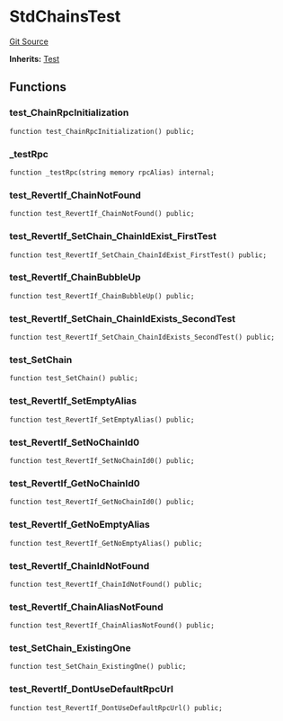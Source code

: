 # StdChainsTest
[Git Source](https://github.com/dustinstacy/boncurs/blob/52a092a7ad60aeeee3132e910b32ca470eb8882d/lib/forge-std/test/StdChains.t.sol)

**Inherits:**
[Test](/lib/forge-std/src/Test.sol/abstract.Test.md)


## Functions
### test_ChainRpcInitialization


```solidity
function test_ChainRpcInitialization() public;
```

### _testRpc


```solidity
function _testRpc(string memory rpcAlias) internal;
```

### test_RevertIf_ChainNotFound


```solidity
function test_RevertIf_ChainNotFound() public;
```

### test_RevertIf_SetChain_ChainIdExist_FirstTest


```solidity
function test_RevertIf_SetChain_ChainIdExist_FirstTest() public;
```

### test_RevertIf_ChainBubbleUp


```solidity
function test_RevertIf_ChainBubbleUp() public;
```

### test_RevertIf_SetChain_ChainIdExists_SecondTest


```solidity
function test_RevertIf_SetChain_ChainIdExists_SecondTest() public;
```

### test_SetChain


```solidity
function test_SetChain() public;
```

### test_RevertIf_SetEmptyAlias


```solidity
function test_RevertIf_SetEmptyAlias() public;
```

### test_RevertIf_SetNoChainId0


```solidity
function test_RevertIf_SetNoChainId0() public;
```

### test_RevertIf_GetNoChainId0


```solidity
function test_RevertIf_GetNoChainId0() public;
```

### test_RevertIf_GetNoEmptyAlias


```solidity
function test_RevertIf_GetNoEmptyAlias() public;
```

### test_RevertIf_ChainIdNotFound


```solidity
function test_RevertIf_ChainIdNotFound() public;
```

### test_RevertIf_ChainAliasNotFound


```solidity
function test_RevertIf_ChainAliasNotFound() public;
```

### test_SetChain_ExistingOne


```solidity
function test_SetChain_ExistingOne() public;
```

### test_RevertIf_DontUseDefaultRpcUrl


```solidity
function test_RevertIf_DontUseDefaultRpcUrl() public;
```

